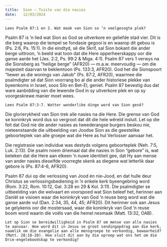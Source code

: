 ```yaml
---
title:  Sion — Tuiste van die nasies
date:   12/03/2024
---
```


`Lees Psalm 87:1 en 2. Wat maak van Sion so ’n veelgesogte plek?`

Psalm 87 is ’n lied wat Sion as God se uitverkore en geliefde stad vier. Dit is die berg waarop die tempel se fondasie gegooi is en waarop dit gebou is (Ps. 2:6, Ps. 15:1). In die eindtyd, sê die Skrif, sal Sion bokant die ander berge uittroon, ’n beeld wat toon dat die Here opperheerskappy oor die ganse aarde het (Jes. 2:2, Ps. 99:2 & Miga. 4:1). Psalm 87 vers 1 verwys na die Sionsberg as “heilige berge” (AFR20) — m.a.w. meervoudig — om die majesteit daarvan te beklemtoon (Ps. 133:3, AFR20). God het die Sionspoort “liewer as die wonings van Jakob” (Ps. 87:2, AFR20), waarmee die psalmdigter sê dat Sion voorrang bo al die ander historiese plekke van byeenkoms in Israel, soos Silo en Bet-El, geniet. Psalm 87 bevestig dus dat ware aanbidding van die lewende God in sy uitverkore plek en op sy voorgeskrewe manier moet wees.

`Lees Psalm 87:3-7. Watter wonderlike dinge word van Sion gesê?`

Die glorierykheid van Sion trek alle nasies na die Here. Die grense van God se koninkryk word dus so vergroot dat dit die hele wêreld insluit. Let op die feit dat God nie die ander nasies as tweederangse burgers beskou nie, nieteenstaande die uitbeelding van Joodse Sion as die geestelike geboorteplek van alle groepe wat die Here as hul Verlosser aanvaar het.

Die registrasie van individue was destyds volgens geboorteplek (Neh. 7:5, Luk. 2:13). Die psalm noem driemaal dat die nasies in Sion “gebore” is, wat beteken dat die Here aan elkeen ’n nuwe identiteit gee, dat Hy aan mense van ander nasies dieselfde voorregte skenk as diegene wat letterlik daar gebore is (Ps. 87:4-6, AFR20).

Psalm 87 dui op die verlossing van Jood én nie-Jood, en dat hulle deur Christus se verlossingsbediening in ’n enkele kerk byeengebring word (Rom. 3:22, Rom. 10:12, Gal. 3:28 en 29 & Kol. 3:11). Die psalmdigter se uitbeelding van die welvaart en voorspoed wat Sion beleef het, herinner aan Daniël se visioen waar die koninkryk van God ’n reuse berg word wat die ganse aarde vul (Dan. 2:34, 35, 44, 45; AFR20). Dit herinner ook aan Jesus se gelykenis oor die mostersaad, waar die koninkryk van God ’n reuse boom word waarin die voëls van die hemel nesmaak (Matt. 13:32, OAB).

`Let op Sion se bereidwilligheid in Psalm 87 om mense van alle nasies te aanvaar. Hoe word dit in Jesus se groot sendingopdrag aan die kerk, naamlik om die evangelie aan alle mensgroepe te verkondig, bewaarheid? (Matt. 28:18-20). Hoe sluit dit aan by die oproep wat ons het om die Drie-engeleboodskap te verkondig?`